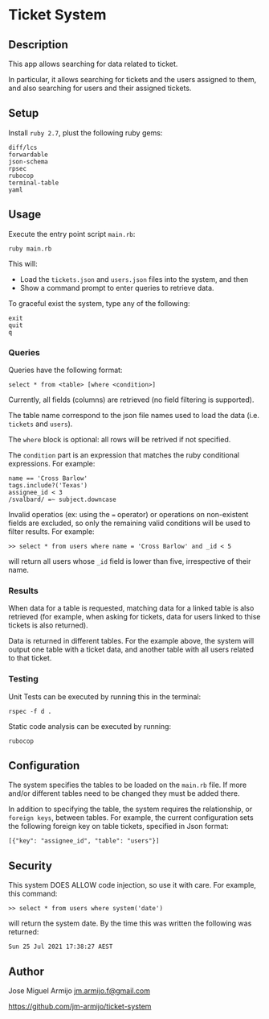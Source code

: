 # Ticket System

## Description

This app allows searching for data related to ticket.

In particular, it allows searching for tickets and the users assigned to them, and also searching for users and their assigned tickets.

## Setup

Install `ruby 2.7`, plust the following ruby gems:

```
diff/lcs
forwardable
json-schema
rpsec
rubocop
terminal-table
yaml
```

## Usage

Execute the entry point script `main.rb`:

```
ruby main.rb
```

This will:

* Load the `tickets.json` and `users.json` files into the system, and then
* Show a command prompt to enter queries to retrieve data.

To graceful exist the system, type any of the following:

```
exit
quit
q
```

### Queries

Queries have the following format:

```
select * from <table> [where <condition>]
```

Currently, all fields (columns) are retrieved (no field filtering is supported).

The table name correspond to the json file names used to load the data (i.e. `tickets` and `users`).

The `where` block is optional: all rows will be retrived if not specified.

The `condition` part is an expression that matches the ruby conditional expressions. For example:

```
name == 'Cross Barlow'
tags.include?('Texas')
assignee_id < 3
/svalbard/ =~ subject.downcase
```

Invalid operatios (ex: using the `=` operator) or operations on non-existent fields are excluded, so only the remaining valid conditions will be used to filter results. For example:

```
>> select * from users where name = 'Cross Barlow' and _id < 5
```

will return all users whose `_id` field is lower than five, irrespective of their name.

### Results

When data for a table is requested, matching data for a linked table is also retrieved (for example, when asking for tickets, data for users linked to thise tickets is also returned).

Data is returned in different tables. For the example above, the system will output one table with a ticket data, and another table with all users related to that ticket.

### Testing

Unit Tests can be executed by running this in the terminal:

```
rspec -f d .
```

Static code analysis can be executed by running:

```
rubocop
```

## Configuration

The system specifies the tables to be loaded on the `main.rb` file. If more and/or different tables need to be changed they must be added there.

In addition to specifying the table, the system requires the relationship, or `foreign keys`, between tables. For example, the current configuration sets the following foreign key on table tickets, specified in Json format:

```
[{"key": "assignee_id", "table": "users"}]
```

## Security

This system DOES ALLOW code injection, so use it with care. For example, this command:

```
>> select * from users where system('date')
```

will return the system date. By the time this was written the following was returned:

```
Sun 25 Jul 2021 17:38:27 AEST
```

## Author

Jose Miguel Armijo <jm.armijo.f@gmail.com>

https://github.com/jm-armijo/ticket-system
